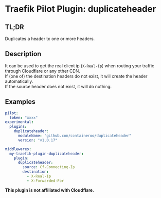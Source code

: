 # Traefik Pilot Plugin: duplicateheader

## TL;DR

Duplicates a header to one or more headers.

## Description

It can be used to get the real client ip (`X-Real-Ip`) when routing your traffic through Cloudflare or any other CDN.  
If (one of) the destination headers do not exist, it will create the header automatically.  
If the source header does not exist, it will do nothing.

## Examples

```yaml
pilot:
  token: "xxxx"
experimental:
  plugins:
    duplicateheader:
      moduleName: "github.com/containeroo/duplicateheader"
      version: "v1.0.17"
```

```yaml
middlewares:
  my-traefik-plugin-duplicateheader:
    plugin:
      duplicateheader:
        source: Cf-Connecting-Ip
        destination:
          - X-Real-Ip
          - X-Forwarded-For
```

**This plugin is not affiliated with Cloudflare.**
